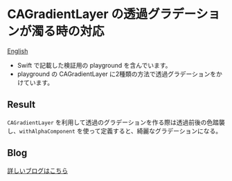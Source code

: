# CAGradientLayer の透過グラデーションが濁る時の対応

[English](README.md)

- Swift で記載した検証用の playground を含んでいます。   
- playground の CAGradientLayer に2種類の方法で透過グラデーションをかけています。


## Result

`CAGradientLayer` を利用して透過のグラデーションを作る際は透過前後の色踏襲し、`withAlphaComponent` を使って定義すると、綺麗なグラデーションになる。


## Blog

[詳しいブログはこちら](https://rc-code.info/?p=305&preview=true)
